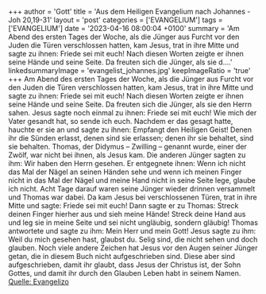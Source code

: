 +++
author = 'Gott'
title = 'Aus dem Heiligen Evangelium nach Johannes - Joh 20,19-31'
layout = 'post'
categories = ['EVANGELIUM']
tags = ['EVANGELIUM']
date = '2023-04-16 08:00:04 +0100'
summary = 'Am Abend des ersten Tages der Woche, als die Jünger aus Furcht vor den Juden die Türen verschlossen hatten, kam Jesus, trat in ihre Mitte und sagte zu ihnen: Friede sei mit euch! Nach diesen Worten zeigte er ihnen seine Hände und seine Seite. Da freuten sich die Jünger, als sie d....'
linkedsummaryImage = 'evangelist_johannes.jpg'
keepImageRatio = 'true'
+++
Am Abend des ersten Tages der Woche, als die Jünger aus Furcht vor den Juden die Türen verschlossen hatten, kam Jesus, trat in ihre Mitte und sagte zu ihnen: Friede sei mit euch!
Nach diesen Worten zeigte er ihnen seine Hände und seine Seite. Da freuten sich die Jünger, als sie den Herrn sahen.<!--more-->
Jesus sagte noch einmal zu ihnen: Friede sei mit euch! Wie mich der Vater gesandt hat, so sende ich euch.
Nachdem er das gesagt hatte, hauchte er sie an und sagte zu ihnen: Empfangt den Heiligen Geist!
Denen ihr die Sünden erlasst, denen sind sie erlassen; denen ihr sie behaltet, sind sie behalten.
Thomas, der Didymus – Zwilling – genannt wurde, einer der Zwölf, war nicht bei ihnen, als Jesus kam.
Die anderen Jünger sagten zu ihm: Wir haben den Herrn gesehen. Er entgegnete ihnen: Wenn ich nicht das Mal der Nägel an seinen Händen sehe und wenn ich meinen Finger nicht in das Mal der Nägel und meine Hand nicht in seine Seite lege, glaube ich nicht.
Acht Tage darauf waren seine Jünger wieder drinnen versammelt und Thomas war dabei. Da kam Jesus bei verschlossenen Türen, trat in ihre Mitte und sagte: Friede sei mit euch!
Dann sagte er zu Thomas: Streck deinen Finger hierher aus und sieh meine Hände! Streck deine Hand aus und leg sie in meine Seite und sei nicht ungläubig, sondern gläubig!
Thomas antwortete und sagte zu ihm: Mein Herr und mein Gott!
Jesus sagte zu ihm: Weil du mich gesehen hast, glaubst du. Selig sind, die nicht sehen und doch glauben.
Noch viele andere Zeichen hat Jesus vor den Augen seiner Jünger getan, die in diesem Buch nicht aufgeschrieben sind.
Diese aber sind aufgeschrieben, damit ihr glaubt, dass Jesus der Christus ist, der Sohn Gottes, und damit ihr durch den Glauben Leben habt in seinem Namen.<br> [Quelle: Evangelizo](https://evangeliumtagfuertag.org/DE/gospel)